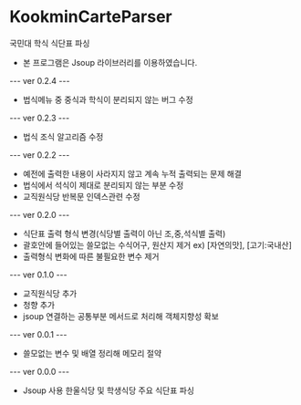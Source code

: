 # KookminCarteParser
국민대 학식 식단표 파싱

* 본 프로그램은 Jsoup 라이브러리를 이용하였습니다.

--- ver 0.2.4 ---
* 법식메뉴 중 중식과 학식이 분리되지 않는 버그 수정

--- ver 0.2.3 ---
* 법식 조식 알고리즘 수정

--- ver 0.2.2 ---
* 예전에 출력한 내용이 사라지지 않고 계속 누적 출력되는 문제 해결
* 법식에서 석식이 제대로 분리되지 않는 부분 수정
* 교직원식당 반복문 인덱스관련 수정

--- ver 0.2.0 ---
* 식단표 출력 형식 변경(식당별 출력이 아닌 조,중,석식별 출력)
* 괄호안에 들어있는 쓸모없는 수식어구, 원산지 제거 ex) [자연의맛], [고기:국내산]
* 출력형식 변화에 따른 불필요한 변수 제거

--- ver 0.1.0 ---
* 교직원식당 추가
* 청향 추가
* jsoup 연결하는 공통부분 메서드로 처리해 객체지향성 확보

--- ver 0.0.1 ---
* 쓸모없는 변수 및 배열 정리해 메모리 절약

--- ver 0.0.0 ---
* Jsoup 사용 한울식당 및 학생식당 주요 식단표 파싱
